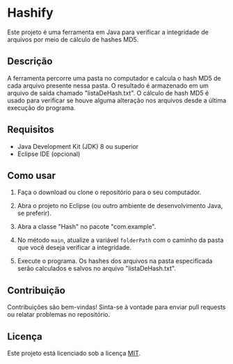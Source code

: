 # Hashify

Este projeto é uma ferramenta em Java para verificar a integridade de arquivos por meio de cálculo de hashes MD5.

## Descrição

A ferramenta percorre uma pasta no computador e calcula o hash MD5 de cada arquivo presente nessa pasta. O resultado é armazenado em um arquivo de saída chamado "listaDeHash.txt". O cálculo de hash MD5 é usado para verificar se houve alguma alteração nos arquivos desde a última execução do programa.

## Requisitos

- Java Development Kit (JDK) 8 ou superior
- Eclipse IDE (opcional)

## Como usar

1. Faça o download ou clone o repositório para o seu computador.

2. Abra o projeto no Eclipse (ou outro ambiente de desenvolvimento Java, se preferir).

3. Abra a classe "Hash" no pacote "com.example".

4. No método `main`, atualize a variável `folderPath` com o caminho da pasta que você deseja verificar a integridade.

5. Execute o programa. Os hashes dos arquivos na pasta especificada serão calculados e salvos no arquivo "listaDeHash.txt".

## Contribuição

Contribuições são bem-vindas! Sinta-se à vontade para enviar pull requests ou relatar problemas no repositório.

## Licença

Este projeto está licenciado sob a licença [MIT](https://opensource.org/licenses/MIT).

